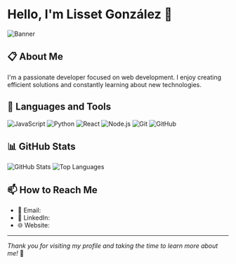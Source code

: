 # Hello, I'm Lisset González 👋

![Banner](https://via.placeholder.com/800x200.png?text=Welcome+to+My+GitHub+Profile) <!-- You can customize this banner image -->

## 📋 About Me
I'm a passionate developer focused on web development. I enjoy creating efficient solutions and constantly learning about new technologies.

## 🚀 Languages and Tools
![JavaScript](https://img.shields.io/badge/-JavaScript-F7DF1E?style=flat&logo=javascript&logoColor=black)
![Python](https://img.shields.io/badge/-Python-3776AB?style=flat&logo=python&logoColor=white)
![React](https://img.shields.io/badge/-React-61DAFB?style=flat&logo=react&logoColor=black)
![Node.js](https://img.shields.io/badge/-Node.js-339933?style=flat&logo=node.js&logoColor=white)
![Git](https://img.shields.io/badge/-Git-F05032?style=flat&logo=git&logoColor=white)
![GitHub](https://img.shields.io/badge/-GitHub-181717?style=flat&logo=github&logoColor=white)

<!-- Add or remove technologies based on your preferences -->

## 📊 GitHub Stats
<!-- Use GitHub Readme Stats or similar services to display your stats -->
![GitHub Stats](https://github-readme-stats.vercel.app/api?username=LissetGR&show_icons=true&theme=radical)
![Top Languages](https://github-readme-stats.vercel.app/api/top-langs/?username=lissetGR&layout=compact&theme=radical)

## 📫 How to Reach Me
- 📧 Email:
- 💼 LinkedIn: 
- 🌐 Website:

---

_Thank you for visiting my profile and taking the time to learn more about me!_ 🚀
